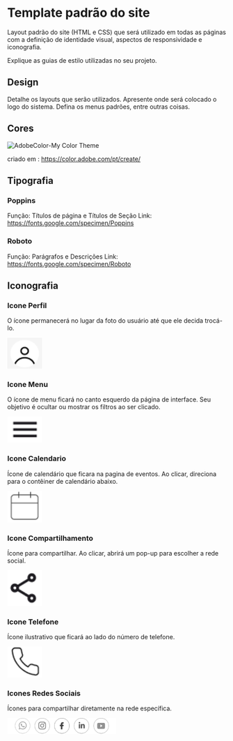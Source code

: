 # Template padrão do site

Layout padrão do site (HTML e CSS) que será utilizado em todas as páginas com a definição de identidade visual, aspectos de responsividade e iconografia.

Explique as guias de estilo utilizadas no seu projeto.

## Design

Detalhe os layouts que serão utilizados. Apresente onde será colocado o logo do sistema. Defina os menus padrões, entre outras coisas.


## Cores

![AdobeColor-My Color Theme](https://github.com/user-attachments/assets/8f370ee3-8444-4cb8-aeb5-4f197c6c6ff4)

criado em : https://color.adobe.com/pt/create/



## Tipografia

### Poppins
Função: Títulos de página e Títulos de Seção
Link: https://fonts.google.com/specimen/Poppins

### Roboto
Função: Parágrafos e Descrições
Link: https://fonts.google.com/specimen/Roboto


## Iconografia

### Icone Perfil

O ícone permanecerá no lugar da foto do usuário até que ele decida trocá-lo.

<img src="./img/img_docs/icons/iconePerfil.png" alt="home" width="80"/>

### Icone Menu

O ícone de menu ficará no canto esquerdo da página de interface. Seu objetivo é ocultar ou mostrar os filtros ao ser clicado.

<img src="./img/img_docs/icons/iconeMenu.png" alt="home" width="80"/>

### Icone Calendario

Ícone de calendário que ficara na pagina de eventos. Ao clicar, direciona para o contêiner de calendário abaixo.

<img src="./img/img_docs/icons/iconeCalendario.png" alt="home" width="80"/>

### Icone Compartilhamento

Ícone para compartilhar. Ao clicar, abrirá um pop-up para escolher a rede social.

<img src="./img/img_docs/icons/IconeCompartilha.png" alt="home" width="80"/>

### Icone Telefone

Ícone ilustrativo que ficará ao lado do número de telefone.

<img src="./img/img_docs/icons/iconeTelefone.png" alt="home" width="80"/>

### Icones Redes Sociais

Ícones para compartilhar diretamente na rede específica.

<img src="./img/img_docs/icons/IconeRedeSocial.png" alt="home" width="250"/>
